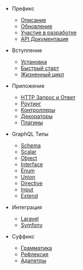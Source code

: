 - Префикс
    - [Описание](/README)
    - [Обновление](/upgrade)
    - [Участие в разработке](/contributions)
    - [API Документация](http://railt.org/api/index.html)
    
- Вступление
    - [Установка](/installation)
    - [Быстрый старт](/quickstart)
    - [Жизненный цикл](/lifecycle)
    
- Приложение
    - [HTTP Запрос и Ответ](/http-io)
    - [Роутинг](/routes)
    - [Контроллеры](/controllers)
    - [Декораторы](/decorators)
    - [Плагины](/plugins)
    
- GraphQL Типы
    - [Schema](/schema)
    - [Scalar](/scalar)
    - [Object](/object)
    - [Interface](/interface)
    - [Enum](/enum)
    - [Union](/union)
    - [Directive](/directive)
    - [Input](/input)
    - [Extend](/extend)

- Интеграция
    - [Laravel](/laravel)
    - [Symfony](/symfony)
    
- Суффикс
    - [Грамматика](/graphql-idl)
    - [Рефлексия](/reflection)
    - [Адапетры](/adapters)

